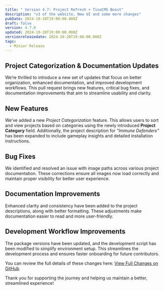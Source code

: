 ```yaml
---
title: " Version 4.7: Project Refresh + TinaCMS Boost"
description: "v3 of the website, New UI and some more changes"
pubDate: 2024-10-28T19:00:00.000Z
draft: false
version: 4.7.0
updated: 2024-10-28T19:00:00.000Z
versionreleasedate: 2024-10-28T19:00:00.000Z
tags:
  - Minior Release
---
```


## Project Categorization & Documentation Updates

We’re thrilled to introduce a new set of updates that focus on better organization, enhanced documentation, and improved development workflows. This pull request brings new features, critical bug fixes, and documentation improvements that aim to streamline usability and clarity.

## New Features

We’ve added a new _Project Categorization_ feature. This allows users to sort and view projects based on categories using the newly introduced **Project Category** field. Additionally, the project description for _"Immune Defenders"_ has been expanded to include gameplay insights and detailed installation instructions.

## Bug Fixes

We identified and resolved an issue with image paths across various project documentation. These corrections ensure all images now load correctly and maintain proper visibility for better user experience.

## Documentation Improvements

Enhanced clarity and consistency have been added to the project descriptions, along with better formatting. These adjustments make documentation easier to read and more user-friendly.

## Development Workflow Improvements

The package versions have been updated, and the development script has been modified to simplify environment setup. This streamlines the development process and ensures faster onboarding for future contributors.

You can review the full details of these changes here: [View Full Changes on GitHub](https://github.com/rafay99-epic/Astro-Portfolio-Blog/pull/63).

Thank you for supporting the journey and helping us maintain a better, streamlined experience!
